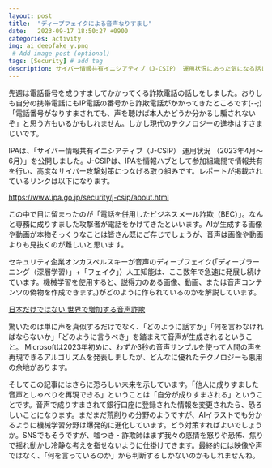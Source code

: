 ```yaml
---
layout: post
title:  "ディープフェイクによる音声なりすまし"
date:   2023-09-17 18:50:27 +0900
categories: activity
img: ai_deepfake_y.png
 # Add image post (optional)
tags: [Security] # add tag
description: サイバー情報共有イニシアティブ（J-CSIP） 運用状況にあった気になる話し
---
```


先週は電話番号を成りすましてかかってくる詐欺電話の話しをしました。おりしも自分の携帯電話にもIP電話の番号から詐欺電話がかかってきたところです(--;)
「電話番号がなりすまされても、声を聴けば本人かどうか分かるし騙されないぞ」と思う方もいるかもしれません。しかし現代のテクノロジーの進歩はすさまじいです。

IPAは、「サイバー情報共有イニシアティブ（J-CSIP） 運用状況 （2023年4月～6月）」を公開しました。J-CSIPは、IPAを情報ハブとして参加組織間で情報共有を行い、高度なサイバー攻撃対策につなげる取り組みです。レポートが掲載されているリンクは以下になります。

https://www.ipa.go.jp/security/j-csip/about.html

この中で目に留まったのが「電話を併用したビジネスメール詐欺（BEC）」。なんと専務に成りすました攻撃者が電話をかけてきたといいます。AIが生成する画像や動画が本物そっくりなことは皆さん既にご存じでしょうが、音声は画像や動画よりも見抜くのが難しいと思います。

セキュリティ企業オンカスペルスキーが音声のディープフェイク(「ディープラーニング（深層学習）」+「フェイク」）人工知能は、ここ数年で急速に発展し続けています。機械学習を使用すると、説得力のある画像、動画、または音声コンテンツの偽物を作成できます。)がどのように作られているのかを解説しています。

[日本だけではない 世界で増加する音声詐欺](https://blog.kaspersky.co.jp/audio-deepfake-technology/34254/)

驚いたのは単に声を真似するだけでなく、「どのように話すか」「何を言わなければならないか」「どのように言うべき」を踏まえて音声が生成されるということ。
Microsoftは2023年初めに、わずか3秒の音声サンプルを使って人間の声を再現できるアルゴリズムを発表しましたが、どんなに優れたテクノロジーも悪用の余地があります。

そしてこの記事にはさらに恐ろしい未来を示しています。「他人に成りすました音声としゃべりを再現できる」ということは「自分が成りすまされる」ということです。音声で成りすまされて銀行口座に登録された情報を変更されたら、恐ろしいことになります。まだまだ荒削りの分野のようですが、AIイラストでも分かるように機械学習分野は爆発的に進化しています。どう対策すればよいでしょうか。SNSでもそうですが、嘘つき・詐欺師はまず我々の感情を怒りや恐怖、焦りで揺れ動かし冷静な考えを指せないように仕掛けてきます。最終的には映像や声ではなく、「何を言っているのか」から判断するしかないのかもしれませんね。